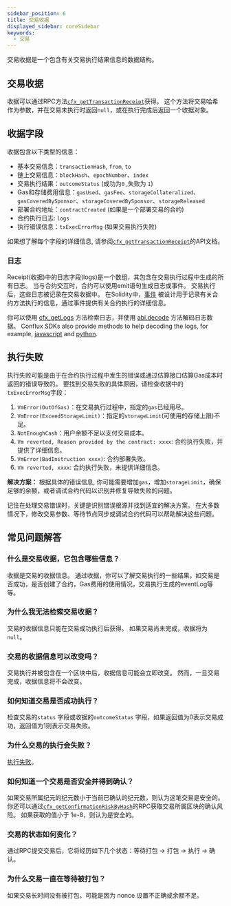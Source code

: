 ```yaml
---
sidebar_position: 6
title: 交易收据
displayed_sidebar: coreSidebar
keywords:
  - 交易
---
```


交易收据是一个包含有关交易执行结果信息的数据结构。

## 交易收据

收据可以通过RPC方法[`cfx_getTransactionReceipt`](/docs/core/build/json-rpc/cfx-namespace#cfx_gettransactionreceipt)获得。 这个方法将交易哈希作为参数，并在交易未执行时返回`null`，或在执行完成后返回一个收据对象。

## 收据字段

收据包含以下类型的信息：

- 基本交易信息：`transactionHash`, `from`, `to`
- 链上交易信息：`blockHash`、`epochNumber`、`index`
- 交易执行结果：`outcomeStatus` (成功为`0` ,失败为 `1`)
- Gas和存储费用信息：`gasUsed`、`gasFee`、`storageCollateralized`、`gasCoveredBySponsor`、`storageCoveredBySponsor`、`storageReleased`
- 部署合约地址：`contractCreated` (如果是一个部署交易的合约)
- 合约执行日志: `logs`
- 执行错误信息：`txExecErrorMsg` (如果交易执行失败)

如果想了解每个字段的详细信息, 请参阅[`cfx_getTransactionReceipt`](/docs/core/build/json-rpc/cfx-namespace#cfx_gettransactionreceipt)的API文档。

### 日志

Receipt(收据)中的日志字段(logs)是一个数组，其包含在交易执行过程中生成的所有日志。 当与合约交互时，合约可以使用emit语句生成日志或事件。 交易执行后，这些日志被记录在交易收据中。 在Solidity中，[事件](https://docs.soliditylang.org/en/v0.8.23/contracts.html#events) 被设计用于记录有关合约方法执行的信息，通过事件提供有关合约执行的详细信息。

你可以使用 [cfx_getLogs](/docs/core/build/json-rpc/cfx-namespace#cfx_getlogs) 方法检索日志，并使用 [abi.decode](https://docs.soliditylang.org/en/v0.8.23/contracts.html#events) 方法解码日志数据。 Conflux SDKs also provide methods to help decoding the logs, for example, [javascript](https://confluxnetwork.gitbook.io/js-conflux-sdk/docs/interact_with_contract#how-to-decode-log) and [python](https://python-conflux-sdk.readthedocs.io/en/latest/examples/05-interact_with_contracts_and_process_logs.html#process-logs).

## 执行失败

执行失败可能是由于在合约执行过程中发生的错误或通过估算接口估算Gas成本时返回的错误导致的。 要找到交易失败的具体原因，请检查收据中的`txExecErrorMsg`字段：

1. `VmError(OutOfGas)`：在交易执行过程中，指定的`gas`已经用尽。
2. `VmError(ExceedStorageLimit)`：指定的`storageLimit`(可使用的存储上限)不足。
3. `NotEnoughCash`：用户余额不足以支付交易成本。
4. `Vm reverted, Reason provided by the contract: xxxx`: 合约执行失败，并提供了详细信息。
5. `VmError(BadInstruction xxxx)`: 合约部署失败。
6. `Vm reverted, xxxx`: 合约执行失败，未提供详细信息。

**解决方案：** 根据具体的错误信息, 你可能需要增加`gas`，增加`storageLimit`，确保足够的余额，或者调试合约代码以识别并修复导致失败的问题。

记住在处理交易错误时，关键是识别错误根源并找到适宜的解决方案。 在大多数情况下，修改交易参数、等待节点同步或调试合约代码可以帮助解决这些问题。

## 常见问题解答

### 什么是交易收据，它包含哪些信息？

收据是交易的收据信息。 通过收据，你可以了解交易执行的一些结果，如交易是否成功，是否创建了合约，Gas费用的使用情况，交易执行生成的eventLog等等。

### 为什么我无法检索交易收据？

交易的收据信息只能在交易成功执行后获得。 如果交易尚未完成，收据将为`null`。

### 交易的收据信息可以改变吗？

交易执行并被包含在一个区块中后，收据信息可能会立即改变。 然而，一旦交易完成，收据信息将不会改变。

### 如何知道交易是否成功执行？

检查交易的`status` 字段或收据的`outcomeStatus` 字段，如果返回值为0表示交易成功，返回值为1则表示交易失败。

### 为什么交易的执行会失败？

[执行失败](./receipt.md#execution-failure)。

### 如何知道一个交易是否安全并得到确认？

如果交易所属纪元的纪元数小于当前已确认的纪元数，则认为这笔交易是安全的。
你还可以通过[`cfx_getConfirmationRiskByHash`](/docs/core/build/json-rpc/cfx-namespace/#cfx_getconfirmationriskbyhash)的RPC获取交易所属区块的确认风险。
如果获取的值小于 1e-8，则认为是安全的。

### 交易的状态如何变化？

通过RPC提交交易后，它将经历如下几个状态：等待打包 -> 打包 -> 执行 -> 确认。

### 为什么交易一直在等待被打包？

如果交易长时间没有被打包，可能是因为 nonce 设置不正确或余额不足。
